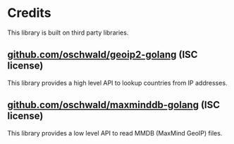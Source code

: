 # Credits

This library is built on third party libraries.

## [github.com/oschwald/geoip2-golang](https://github.com/oschwald/geoip2-golang) (ISC license)

This library provides a high level API to lookup countries from IP addresses.

## [github.com/oschwald/maxminddb-golang](https://https://github.com/oschwald/maxminddb-golang) (ISC license)

This library provides a low level API to read MMDB (MaxMind GeoIP) files.

